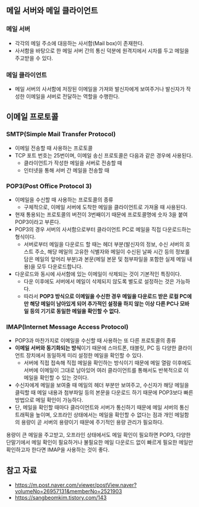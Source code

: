 ## 메일 서버와 메일 클라이언트

### 메일 서버

- 각각의 메일 주소에 대응하는 사서함(Mail box)이 존재한다.
- 사서함을 바탕으로 한 메일 서버 간의 통신 덕분에 원격지에서 시차를 두고 메일을 주고받을 수 있다.

### 메일 클라이언트

- 메일 서버의 사서함에 저장된 이메일을 가져와 발신자에게 보여주거나 발신자가 작성한 이메일을 서버로 전달하는 역할을 수행한다.

## 이메일 프로토콜

### SMTP(Simple Mail Transfer Protocol)

- 이메일 전송할 때 사용하는 프로토콜
- TCP 포트 번호는 25번이며, 이메일 송신 프로토콜은 다음과 같은 경우에 사용된다.
    - 클라이언트가 작성한 메일을 서버로 전송할 때
    - 인터넷을 통해 서버 간 메일을 전송할 때

### POP3(Post Office Protocol 3)

- 이메일을 수신할 때 사용하는 프로토콜의 종류
    - 구체적으로, 이메일 서버에 도착한 메일을 클라이언트로 가져올 때 사용된다.
- 현재 통용되는 프로토콜의 버전이 3번째이기 때문에 프로토콜명에 숫자 3을 붙여 POP3이라고 부른다.
- POP3의 경우 서버의 사서함으로부터 클라이언트 PC로 메일을 직접 다운로드하는 형식이다.
    - 서버로부터 메일을 다운로드 할 때는 헤더 부분(발신자의 정보, 수신 서버의 호스트 주소, 해당 메일의 고유한 식별자와 메일이 수신된 날짜 시간 등의 정보를 담은 메일의 앞머리 부분)과 본문(메일 본문 및 첨부파일을 포함한 실제 메일 내용)을 모두 다운로드합니다.
- 다운로드와 동시에 사서함에 있는 이메일이 삭제되는 것이 기본적인 특징이다.
    - 다운 이후에도 서버에서 메일이 삭제되지 않도록 별도로 설정하는 것은 가능하다.
    - 따라서 **POP3 방식으로 이메일을 수신한 경우 메일을 다운로드 받은 로컬 PC에만 해당 메일이 남아있게 되어 추가적인 설정을 하지 않는 이상 다른 PC나 모바일 등의 기기로 동일한 메일을 확인할 수 없다.**

### IMAP(Internet Message Access Protocol)

- POP3과 마찬가지로 이메일을 수신할 때 사용하는 또 다른 프로토콜의 종류
- **이메일 서버와 동기화되는 방식**이기 때문에 스마트폰, 태블릿, PC 등 다양한 클라이언트 장치에서 동일하게 미리 설정한 메일을 확인할 수 있다.
    - 서버에 직접 접속해 직접 메일을 확인하는 방식이기 때문에 메일 열람 이후에도 서버에 이메일이 그대로 남아있어 여러 클라이언트를 통해서도 반복적으로 이메일을 확인할 수 있는 것이다.
- 수신자에게 메일을 보여줄 때 메일의 헤더 부분만 보여주고, 수신자가 해당 메일을 클릭할 때 메일 내용과 첨부파일 등의 본문을 다운로드 하기 때문에 POP3보다 빠른 방법으로 메일 확인이 가능하다.
- 단, 메일을 확인할 때마다 클라이언트와 서버가 통신하기 때문에 메일 서버의 통신 트래픽을 높이며, 오프라인 상태에서는 메일을 확인할 수 없다는 점과 개인 메일함의 용량이 곧 서버의 용량이기 때문에 주기적인 용량 관리가 필요하다.

용량이 큰 메일을 주고받고, 오프라인 상태에서도 메일 확인이 필요하면 POP3, 다양한 단말기에서 메일 확인이 필요하거나 불필요한 메일 다운로드 없이 빠르게 필요한 메일만 확인하고자 한다면 IMAP을 사용하는 것이 좋다.

## 참고 자료

- https://m.post.naver.com/viewer/postView.naver?volumeNo=26957131&memberNo=2521903
- https://sangbeomkim.tistory.com/143